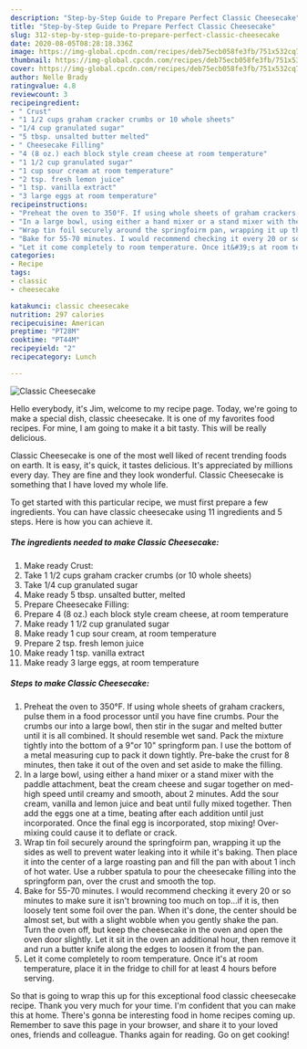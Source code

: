 ```yaml
---
description: "Step-by-Step Guide to Prepare Perfect Classic Cheesecake"
title: "Step-by-Step Guide to Prepare Perfect Classic Cheesecake"
slug: 312-step-by-step-guide-to-prepare-perfect-classic-cheesecake
date: 2020-08-05T08:28:18.336Z
image: https://img-global.cpcdn.com/recipes/deb75ecb058fe3fb/751x532cq70/classic-cheesecake-recipe-main-photo.jpg
thumbnail: https://img-global.cpcdn.com/recipes/deb75ecb058fe3fb/751x532cq70/classic-cheesecake-recipe-main-photo.jpg
cover: https://img-global.cpcdn.com/recipes/deb75ecb058fe3fb/751x532cq70/classic-cheesecake-recipe-main-photo.jpg
author: Nelle Brady
ratingvalue: 4.8
reviewcount: 3
recipeingredient:
- " Crust"
- "1 1/2 cups graham cracker crumbs or 10 whole sheets"
- "1/4 cup granulated sugar"
- "5 tbsp. unsalted butter melted"
- " Cheesecake Filling"
- "4 (8 oz.) each block style cream cheese at room temperature"
- "1 1/2 cup granulated sugar"
- "1 cup sour cream at room temperature"
- "2 tsp. fresh lemon juice"
- "1 tsp. vanilla extract"
- "3 large eggs at room temperature"
recipeinstructions:
- "Preheat the oven to 350°F. If using whole sheets of graham crackers, pulse them in a food processor until you have fine crumbs. Pour the crumbs our into a large bowl, then stir in the sugar and melted butter until it is all combined. It should resemble wet sand. Pack the mixture tightly into the bottom of a 9&#34;or 10&#34; springform pan. I use the bottom of a metal measuring cup to pack it down tightly. Pre-bake the crust for 8 minutes, then take it out of the oven and set aside to make the filling."
- "In a large bowl, using either a hand mixer or a stand mixer with the paddle attachment, beat the cream cheese and sugar together on med-high speed until creamy and smooth, about 2 minutes. Add the sour cream, vanilla and lemon juice and beat until fully mixed together. Then add the eggs one at a time, beating after each addition until just incorporated. Once the final egg is incorporated, stop mixing! Over-mixing could cause it to deflate or crack."
- "Wrap tin foil securely around the springfoirm pan, wrapping it up the sides as well to prevent water leaking into it while it&#39;s baking. Then place it into the center of a large roasting pan and fill the pan with about 1 inch of hot water. Use a rubber spatula to pour the cheesecake filling into the springform pan, over the crust and smooth the top."
- "Bake for 55-70 minutes. I would recommend checking it every 20 or so minutes to make sure it isn&#39;t browning too much on top...if it is, then loosely tent some foil over the pan. When it&#39;s done, the center should be almost set, but with a slight wobble when you gently shake the pan. Turn the oven off, but keep the cheesecake in the oven and open the oven door slightly. Let it sit in the oven an additional hour, then remove it and run a butter knife along the edges to loosen it from the pan."
- "Let it come completely to room temperature. Once it&#39;s at room temperature, place it in the fridge to chill for at least 4 hours before serving."
categories:
- Recipe
tags:
- classic
- cheesecake

katakunci: classic cheesecake 
nutrition: 297 calories
recipecuisine: American
preptime: "PT28M"
cooktime: "PT44M"
recipeyield: "2"
recipecategory: Lunch

---
```



![Classic Cheesecake](https://img-global.cpcdn.com/recipes/deb75ecb058fe3fb/751x532cq70/classic-cheesecake-recipe-main-photo.jpg)

Hello everybody, it's Jim, welcome to my recipe page. Today, we're going to make a special dish, classic cheesecake. It is one of my favorites food recipes. For mine, I am going to make it a bit tasty. This will be really delicious.

Classic Cheesecake is one of the most well liked of recent trending foods on earth. It is easy, it's quick, it tastes delicious. It's appreciated by millions every day. They are fine and they look wonderful. Classic Cheesecake is something that I have loved my whole life.




To get started with this particular recipe, we must first prepare a few ingredients. You can have classic cheesecake using 11 ingredients and 5 steps. Here is how you can achieve it.

<!--inarticleads1-->

##### The ingredients needed to make Classic Cheesecake:

1. Make ready  Crust:
1. Take 1 1/2 cups graham cracker crumbs (or 10 whole sheets)
1. Take 1/4 cup granulated sugar
1. Make ready 5 tbsp. unsalted butter, melted
1. Prepare  Cheesecake Filling:
1. Prepare 4 (8 oz.) each block style cream cheese, at room temperature
1. Make ready 1 1/2 cup granulated sugar
1. Make ready 1 cup sour cream, at room temperature
1. Prepare 2 tsp. fresh lemon juice
1. Make ready 1 tsp. vanilla extract
1. Make ready 3 large eggs, at room temperature




<!--inarticleads2-->

##### Steps to make Classic Cheesecake:

1. Preheat the oven to 350°F. If using whole sheets of graham crackers, pulse them in a food processor until you have fine crumbs. Pour the crumbs our into a large bowl, then stir in the sugar and melted butter until it is all combined. It should resemble wet sand. Pack the mixture tightly into the bottom of a 9&#34;or 10&#34; springform pan. I use the bottom of a metal measuring cup to pack it down tightly. Pre-bake the crust for 8 minutes, then take it out of the oven and set aside to make the filling.
1. In a large bowl, using either a hand mixer or a stand mixer with the paddle attachment, beat the cream cheese and sugar together on med-high speed until creamy and smooth, about 2 minutes. Add the sour cream, vanilla and lemon juice and beat until fully mixed together. Then add the eggs one at a time, beating after each addition until just incorporated. Once the final egg is incorporated, stop mixing! Over-mixing could cause it to deflate or crack.
1. Wrap tin foil securely around the springfoirm pan, wrapping it up the sides as well to prevent water leaking into it while it&#39;s baking. Then place it into the center of a large roasting pan and fill the pan with about 1 inch of hot water. Use a rubber spatula to pour the cheesecake filling into the springform pan, over the crust and smooth the top.
1. Bake for 55-70 minutes. I would recommend checking it every 20 or so minutes to make sure it isn&#39;t browning too much on top...if it is, then loosely tent some foil over the pan. When it&#39;s done, the center should be almost set, but with a slight wobble when you gently shake the pan. Turn the oven off, but keep the cheesecake in the oven and open the oven door slightly. Let it sit in the oven an additional hour, then remove it and run a butter knife along the edges to loosen it from the pan.
1. Let it come completely to room temperature. Once it&#39;s at room temperature, place it in the fridge to chill for at least 4 hours before serving.




So that is going to wrap this up for this exceptional food classic cheesecake recipe. Thank you very much for your time. I'm confident that you can make this at home. There's gonna be interesting food in home recipes coming up. Remember to save this page in your browser, and share it to your loved ones, friends and colleague. Thanks again for reading. Go on get cooking!
